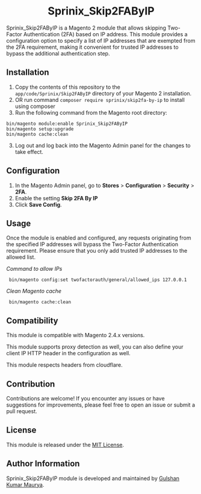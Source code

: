 <h1 align="center">Sprinix_Skip2FAByIP</h1> 


Sprinix_Skip2FAByIP is a Magento 2 module that allows skipping Two-Factor Authentication (2FA) based on IP address. This module provides a configuration option to specify a list of IP addresses that are exempted from the 2FA requirement, making it convenient for trusted IP addresses to bypass the additional authentication step.

## Installation

1. Copy the contents of this repository to the `app/code/Sprinix/Skip2FAByIP` directory of your Magento 2 installation.
2. OR run command `composer require sprinix/skip2fa-by-ip` to install using composer
3. Run the following command from the Magento root directory:

```
bin/magento module:enable Sprinix_Skip2FAByIP
bin/magento setup:upgrade
bin/magento cache:clean
```

3. Log out and log back into the Magento Admin panel for the changes to take effect.

## Configuration

1. In the Magento Admin panel, go to **Stores** > **Configuration** > **Security** > **2FA**.
2. Enable the setting **Skip 2FA By IP**
3. Click **Save Config**.

## Usage

Once the module is enabled and configured, any requests originating from the specified IP addresses will bypass the Two-Factor Authentication requirement. Please ensure that you only add trusted IP addresses to the allowed list.

*Command to allow IPs*

` bin/magento config:set twofactorauth/general/allowed_ips 127.0.0.1`

*Clean Magento cache*

` bin/magento cache:clean`

## Compatibility

This module is compatible with Magento 2.4.x versions.

This module supports proxy detection as well, you can also define your client IP HTTP header in the configuration as well.

This module respects headers from cloudflare.

## Contribution

Contributions are welcome! If you encounter any issues or have suggestions for improvements, please feel free to open an issue or submit a pull request.

## License

This module is released under the [MIT License](https://opensource.org/licenses/MIT).

## Author Information

Sprinix_Skip2FAByIP module is developed and maintained by [Gulshan Kumar Maurya](https://github.com/gulshankumar).
